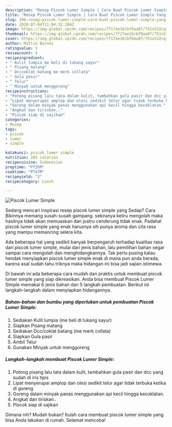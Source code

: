 ```yaml
---
description: "Resep Piscok Lumer Simple | Cara Buat Piscok Lumer Simple Yang Enak Dan Mudah"
title: "Resep Piscok Lumer Simple | Cara Buat Piscok Lumer Simple Yang Enak Dan Mudah"
slug: 306-resep-piscok-lumer-simple-cara-buat-piscok-lumer-simple-yang-enak-dan-mudah
date: 2020-07-04T21:04:32.284Z
image: https://img-global.cpcdn.com/recipes/7f17ae16cbf0aa8f/751x532cq70/piscok-lumer-simple-foto-resep-utama.jpg
thumbnail: https://img-global.cpcdn.com/recipes/7f17ae16cbf0aa8f/751x532cq70/piscok-lumer-simple-foto-resep-utama.jpg
cover: https://img-global.cpcdn.com/recipes/7f17ae16cbf0aa8f/751x532cq70/piscok-lumer-simple-foto-resep-utama.jpg
author: Mattie Barnes
ratingvalue: 3
reviewcount: 4
recipeingredient:
- " Kulit lumpia me beli di tukang sayur"
- " Pisang matang"
- " Dcccoklat batang me merk collata"
- " Gula pasir"
- " Telur"
- " Minyak untuk menggoreng"
recipeinstructions:
- "Potong pisang lalu tata dalam kulit, tambahkan gula pasir dan dcc yang sudah di iris tipis"
- "Lipat menyerupai amplop dan olesi sedikit telur agar tidak terbuka ketika di goreng"
- "Goreng dalam minyak panas menggunakan api kecil hingga kecoklatan."
- "Angkat dan tiriskan.."
- "Piscok siap di sajikan"
categories:
- Resep
tags:
- piscok
- lumer
- simple

katakunci: piscok lumer simple 
nutrition: 283 calories
recipecuisine: Indonesian
preptime: "PT35M"
cooktime: "PT47M"
recipeyield: "2"
recipecategory: Lunch

---
```



![Piscok Lumer Simple](https://img-global.cpcdn.com/recipes/7f17ae16cbf0aa8f/751x532cq70/piscok-lumer-simple-foto-resep-utama.jpg)

Sedang mencari inspirasi resep piscok lumer simple yang Sedap? Cara Bikinnya memang susah-susah gampang. sekiranya keliru mengolah maka hasilnya tidak akan memuaskan dan justru cenderung tidak enak. Padahal piscok lumer simple yang enak harusnya sih punya aroma dan cita rasa yang mampu memancing selera kita.



Ada beberapa hal yang sedikit banyak berpengaruh terhadap kualitas rasa dari piscok lumer simple, mulai dari jenis bahan, lalu pemilihan bahan segar sampai cara mengolah dan menghidangkannya. Tak perlu pusing kalau hendak menyiapkan piscok lumer simple enak di mana pun anda berada, karena asal sudah tahu triknya maka hidangan ini bisa jadi sajian istimewa.


Di bawah ini ada beberapa cara mudah dan praktis untuk membuat piscok lumer simple yang siap dikreasikan. Anda bisa membuat Piscok Lumer Simple memakai 6 jenis bahan dan 5 langkah pembuatan. Berikut ini langkah-langkah dalam menyiapkan hidangannya.

<!--inarticleads1-->

##### Bahan-bahan dan bumbu yang diperlukan untuk pembuatan Piscok Lumer Simple:

1. Sediakan  Kulit lumpia (me beli di tukang sayur)
1. Siapkan  Pisang matang
1. Sediakan  Dcc/coklat batang (me merk collata)
1. Siapkan  Gula pasir
1. Ambil  Telur
1. Gunakan  Minyak untuk menggoreng




<!--inarticleads2-->

##### Langkah-langkah membuat Piscok Lumer Simple:

1. Potong pisang lalu tata dalam kulit, tambahkan gula pasir dan dcc yang sudah di iris tipis
1. Lipat menyerupai amplop dan olesi sedikit telur agar tidak terbuka ketika di goreng
1. Goreng dalam minyak panas menggunakan api kecil hingga kecoklatan.
1. Angkat dan tiriskan..
1. Piscok siap di sajikan




Gimana nih? Mudah bukan? Itulah cara membuat piscok lumer simple yang bisa Anda lakukan di rumah. Selamat mencoba!
